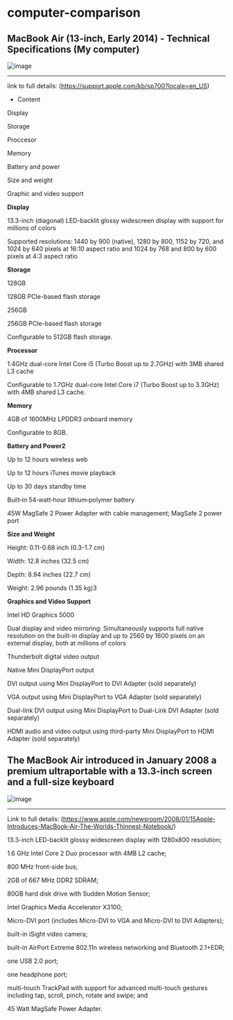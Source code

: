 # computer-comparison

## MacBook Air (13-inch, Early 2014) - Technical Specifications (My computer)


![image](https://github.com/PeterKildani/computer-comparison/assets/156055205/c86febbc-edc8-4b2f-91b9-1e5d719c0c71)

***




link to full details: (https://support.apple.com/kb/sp700?locale=en_US) 


* Content 

Display

Storage

Proccesor

Memory

Battery and power

Size and weight

Graphic and video support





**Display**

13.3-inch (diagonal) LED-backlit glossy widescreen display with support for millions of colors

Supported resolutions: 1440 by 900 (native), 1280 by 800, 1152 by 720, and 1024 by 640 pixels at 16:10 aspect ratio and 1024 by 768 and 800 by 600 pixels at 4:3 aspect ratio


**Storage**

128GB

128GB PCIe-based flash storage

256GB

256GB PCIe-based flash storage

Configurable to 512GB flash storage.


**Processor**

1.4GHz dual-core Intel Core i5 (Turbo Boost up to 2.7GHz) with 3MB shared L3 cache

Configurable to 1.7GHz dual-core Intel Core i7 (Turbo Boost up to 3.3GHz) with 4MB shared L3 cache.


**Memory**

4GB of 1600MHz LPDDR3 onboard memory

Configurable to 8GB.



**Battery and Power2**

Up to 12 hours wireless web

Up to 12 hours iTunes movie playback

Up to 30 days standby time

Built‑in 54‑watt‑hour lithium‑polymer battery

45W MagSafe 2 Power Adapter with cable management; MagSafe 2 power port


**Size and Weight**

Height: 0.11-0.68 inch (0.3-1.7 cm)

Width: 12.8 inches (32.5 cm)

Depth: 8.94 inches (22.7 cm)

Weight: 2.96 pounds (1.35 kg)3

**Graphics and Video Support**

Intel HD Graphics 5000

Dual display and video mirroring: Simultaneously supports full native resolution on the built-in display and up to 2560 by 1600 pixels on an external display, both at millions of 
colors

Thunderbolt digital video output

Native Mini DisplayPort output

DVI output using Mini DisplayPort to DVI Adapter (sold separately)

VGA output using Mini DisplayPort to VGA Adapter (sold separately)

Dual-link DVI output using Mini DisplayPort to Dual-Link DVI Adapter (sold separately)

HDMI audio and video output using third-party Mini DisplayPort to HDMI Adapter (sold separately)


## The MacBook Air introduced in January 2008 a premium ultraportable with a 13.3-inch screen and a full-size keyboard


![image](https://github.com/PeterKildani/computer-comparison/assets/156055205/39672015-bb21-4819-8d64-27fe085c5761)


***

Link to full details: (https://www.apple.com/newsroom/2008/01/15Apple-Introduces-MacBook-Air-The-Worlds-Thinnest-Notebook/)

13.3-inch LED-backlit glossy widescreen display with 1280x800 resolution;


1.6 GHz Intel Core 2 Duo processor with 4MB L2 cache;

800 MHz front-side bus;

2GB of 667 MHz DDR2 SDRAM;

80GB hard disk drive with Sudden Motion Sensor;

Intel Graphics Media Accelerator X3100;

Micro-DVI port (includes Micro-DVI to VGA and Micro-DVI to DVI Adapters);

built-in iSight video camera;

built-in AirPort Extreme 802.11n wireless networking and Bluetooth 2.1+EDR;

one USB 2.0 port;

one headphone port;

multi-touch TrackPad with support for advanced multi-touch gestures including tap, scroll, pinch, rotate and swipe; and

45 Watt MagSafe Power Adapter.




